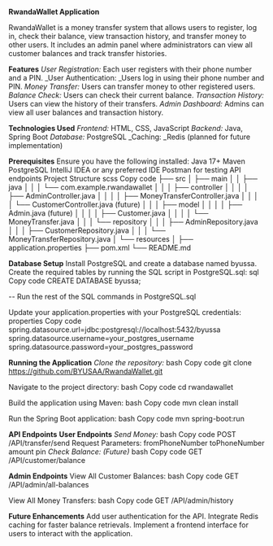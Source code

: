 **RwandaWallet Application**

RwandaWallet is a money transfer system that allows users to register, log in, check their balance, view transaction history, and transfer money to other users. It includes an admin panel where administrators can view all customer balances and track transfer histories.

**Features**
_User Registration:_ Each user registers with their phone number and a PIN.
_User Authentication: _Users log in using their phone number and PIN.
_Money Transfer:_ Users can transfer money to other registered users.
_Balance Check:_ Users can check their current balance.
_Transaction History:_ Users can view the history of their transfers.
_Admin Dashboard:_ Admins can view all user balances and transaction history.

**Technologies Used**
_Frontend:_ HTML, CSS, JavaScript
_Backend:_ Java, Spring Boot
_Database:_ PostgreSQL
_Caching: _Redis (planned for future implementation)

**Prerequisites**
Ensure you have the following installed:
Java 17+
Maven
PostgreSQL
IntelliJ IDEA or any preferred IDE
Postman for testing API endpoints
Project Structure
scss
Copy code
├── src
│   ├── main
│   │   ├── java
│   │   │   └── com.example.rwandawallet
│   │   │       ├── controller
│   │   │       │   ├── AdminController.java
│   │   │       │   ├── MoneyTransferController.java
│   │   │       │   └── CustomerController.java (future)
│   │   │       ├── model
│   │   │       │   ├── Admin.java (future)
│   │   │       │   ├── Customer.java
│   │   │       │   └── MoneyTransfer.java
│   │   │       └── repository
│   │   │           ├── AdminRepository.java
│   │   │           ├── CustomerRepository.java
│   │   │           └── MoneyTransferRepository.java
│   └── resources
│       ├── application.properties
├── pom.xml
└── README.md

**Database Setup**
Install PostgreSQL and create a database named byussa.
Create the required tables by running the SQL script in PostgreSQL.sql:
sql
Copy code
CREATE DATABASE byussa;

-- Run the rest of the SQL commands in PostgreSQL.sql

Update your application.properties with your PostgreSQL credentials:
properties
Copy code
spring.datasource.url=jdbc:postgresql://localhost:5432/byussa
spring.datasource.username=your_postgres_username
spring.datasource.password=your_postgres_password

**Running the Application**
_Clone the repository:_
bash
Copy code
git clone https://github.com/BYUSAA/RwandaWallet.git


Navigate to the project directory:
bash
Copy code
cd rwandawallet


Build the application using Maven:
bash
Copy code
mvn clean install


Run the Spring Boot application:
bash
Copy code
mvn spring-boot:run


**API Endpoints**
**User Endpoints**
_Send Money:_
bash
Copy code
POST /API/transfer/send
Request Parameters:
fromPhoneNumber
toPhoneNumber
amount
pin
_Check Balance: (Future)_
bash
Copy code
GET /API/customer/balance


**Admin Endpoints**
View All Customer Balances:
bash
Copy code
GET /API/admin/all-balances


View All Money Transfers:
bash
Copy code
GET /API/admin/history


**Future Enhancements**
Add user authentication for the API.
Integrate Redis caching for faster balance retrievals.
Implement a frontend interface for users to interact with the application.
